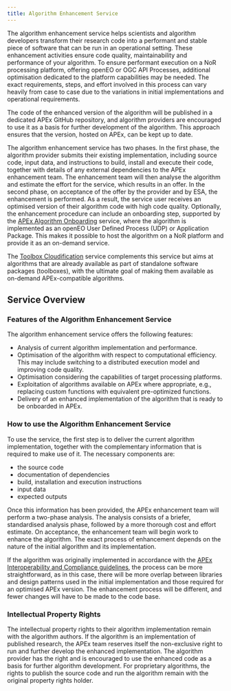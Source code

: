 ```yaml
---
title: Algorithm Enhancement Service
---
```


The algorithm enhancement service helps scientists and algorithm developers transform their research code into a
performant and stable piece of software that can be run in an operational setting.
These enhancement activities ensure code quality, maintainability and performance of your algorithm.
To ensure performant execution on a NoR processing platform, offering openEO or OGC API Processes,
additional optimisation dedicated to the platform capabilities may be needed.
The exact requirements, steps, and effort involved in this process can vary heavily from case to case due to the
variations in initial implementations and operational requirements.

The code of the enhanced version of the algorithm will be published in a dedicated APEx GitHub repository, and algorithm
providers are encouraged to use it as a basis for further development of the algorithm.
This approach ensures that the version, hosted on APEx, can be kept up to date.

The algorithm enhancement service has two phases. In the first phase, the algorithm provider submits their existing
implementation, including source code, input data, and instructions to build, install and execute their code, together
with details of any external dependencies to the APEx enhancement team. The enhancement team will then analyse the algorithm
and estimate the effort for the service, which results in an offer. In the second phase, on acceptance of the offer by
the provider and by ESA, the enhancement is performed.
As a result, the service user receives an optimised version of their algorithm code with high code quality.
Optionally, the enhancement procedure can include an onboarding step, supported by the [APEx Algorithm Onboarding](./onboarding.md) service, where the algorithm is implemented as an openEO
User Defined Process (UDP) or Application Package. This makes it possible to host the algorithm on a NoR platform and
provide it as an on-demand service.

The [Toolbox Cloudification](./toolboxcloud.md) service complements this service but aims at algorithms that are
already available as part of standalone software packages (toolboxes), with the ultimate goal of making them available as on-demand
APEx-compatible algorithms.

## Service Overview

### Features of the Algorithm Enhancement Service

The algorithm enhancement service offers the following features:

- Analysis of current algorithm implementation and performance.
- Optimisation of the algorithm with respect to computational efficiency.
  This may include switching to a distributed execution model and improving code quality.
- Optimisation considering the capabilities of target processing platforms.
- Exploitation of algorithms available on APEx where appropriate, e.g., replacing custom functions with equivalent
  pre-optimized functions.
- Delivery of an enhanced implementation of the algorithm that is ready to be onboarded in APEx.

### How to use the Algorithm Enhancement Service

To use the service, the first step is to deliver the current algorithm implementation, together with the complementary
information that is required to make use of it. The necessary components are:

- the source code
- documentation of dependencies
- build, installation and execution instructions
- input data
- expected outputs

Once this information has been provided, the APEx enhancement team will perform a two-phase analysis. The analysis consists
of a briefer, standardised analysis phase, followed by a more thorough cost and effort estimate. On acceptance, the
enhancement team will begin work to enhance the algorithm. The exact process of enhancement
depends on the nature of the initial algorithm and its implementation.

If the algorithm was originally implemented in accordance with the [APEx Interoperability and Compliance guidelines](../interoperability/algohosting.md), the process can be more
straightforward, as in this case, there will be more overlap between libraries and design patterns used in the initial
implementation and those required for an optimised APEx version. The enhancement process will be different, and fewer
changes will have to be made to the code base.

### Intellectual Property Rights

The intellectual property rights to their algorithm implementation remain with the algorithm authors.
If the algorithm is an implementation of published research, the APEx team reserves itself the non-exclusive
right to run and further develop the enhanced implementation. The algorithm provider has the right and is encouraged
to use the enhanced code as a basis for further algorithm development.
For proprietary algorithms, the rights to publish the source code and run the algorithm remain with the original
property rights holder.
